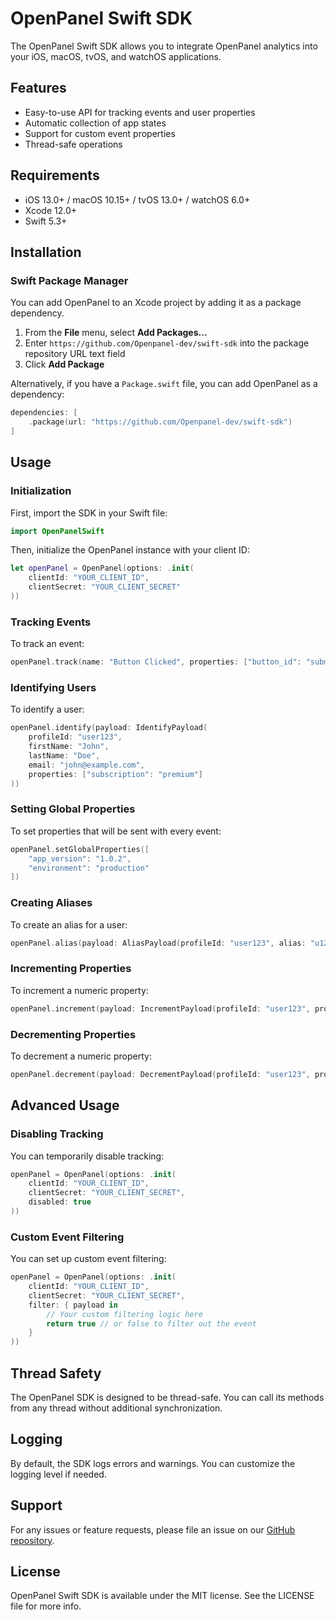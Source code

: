 # OpenPanel Swift SDK

The OpenPanel Swift SDK allows you to integrate OpenPanel analytics into your iOS, macOS, tvOS, and watchOS applications.

## Features

- Easy-to-use API for tracking events and user properties
- Automatic collection of app states
- Support for custom event properties
- Thread-safe operations

## Requirements

- iOS 13.0+ / macOS 10.15+ / tvOS 13.0+ / watchOS 6.0+
- Xcode 12.0+
- Swift 5.3+

## Installation

### Swift Package Manager

You can add OpenPanel to an Xcode project by adding it as a package dependency.

1. From the **File** menu, select **Add Packages...**
2. Enter `https://github.com/Openpanel-dev/swift-sdk` into the package repository URL text field
3. Click **Add Package**

Alternatively, if you have a `Package.swift` file, you can add OpenPanel as a dependency:

```swift
dependencies: [
    .package(url: "https://github.com/Openpanel-dev/swift-sdk")
]
```

## Usage

### Initialization

First, import the SDK in your Swift file:

```swift
import OpenPanelSwift
```

Then, initialize the OpenPanel instance with your client ID:

```swift
let openPanel = OpenPanel(options: .init(
    clientId: "YOUR_CLIENT_ID",
    clientSecret: "YOUR_CLIENT_SECRET"
))
```

### Tracking Events

To track an event:

```swift
openPanel.track(name: "Button Clicked", properties: ["button_id": "submit_form"])
```

### Identifying Users

To identify a user:

```swift
openPanel.identify(payload: IdentifyPayload(
    profileId: "user123",
    firstName: "John",
    lastName: "Doe",
    email: "john@example.com",
    properties: ["subscription": "premium"]
))
```

### Setting Global Properties

To set properties that will be sent with every event:

```swift
openPanel.setGlobalProperties([
    "app_version": "1.0.2",
    "environment": "production"
])
```

### Creating Aliases

To create an alias for a user:

```swift
openPanel.alias(payload: AliasPayload(profileId: "user123", alias: "u123"))
```

### Incrementing Properties

To increment a numeric property:

```swift
openPanel.increment(payload: IncrementPayload(profileId: "user123", property: "login_count"))
```

### Decrementing Properties

To decrement a numeric property:

```swift
openPanel.decrement(payload: DecrementPayload(profileId: "user123", property: "credits_remaining"))
```

## Advanced Usage

### Disabling Tracking

You can temporarily disable tracking:

```swift
openPanel = OpenPanel(options: .init(
    clientId: "YOUR_CLIENT_ID",
    clientSecret: "YOUR_CLIENT_SECRET",
    disabled: true
))
```

### Custom Event Filtering

You can set up custom event filtering:

```swift
openPanel = OpenPanel(options: .init(
    clientId: "YOUR_CLIENT_ID",
    clientSecret: "YOUR_CLIENT_SECRET",
    filter: { payload in
        // Your custom filtering logic here
        return true // or false to filter out the event
    }
))
```

## Thread Safety

The OpenPanel SDK is designed to be thread-safe. You can call its methods from any thread without additional synchronization.

## Logging

By default, the SDK logs errors and warnings. You can customize the logging level if needed.

## Support

For any issues or feature requests, please file an issue on our [GitHub repository](https://github.com/Openpanel-dev/openpanel/issues).

## License

OpenPanel Swift SDK is available under the MIT license. See the LICENSE file for more info.